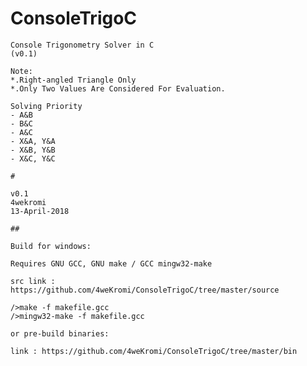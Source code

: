 # ConsoleTrigoC


	Console Trigonometry Solver in C
	(v0.1)	
	
	Note:
	*.Right-angled Triangle Only
	*.Only Two Values Are Considered For Evaluation.
	
	Solving Priority
	- A&B
	- B&C
	- A&C
	- X&A, Y&A
	- X&B, Y&B
	- X&C, Y&C
	
	#
  
	v0.1
	4wekromi
	13-April-2018

	##

	Build for windows:
  
	Requires GNU GCC, GNU make / GCC mingw32-make
  
	src link : https://github.com/4weKromi/ConsoleTrigoC/tree/master/source
	
	/>make -f makefile.gcc
	/>mingw32-make -f makefile.gcc

	or pre-build binaries:
  
	link : https://github.com/4weKromi/ConsoleTrigoC/tree/master/bin




